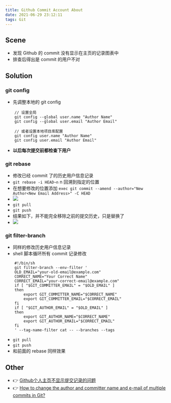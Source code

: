 ```yaml
---
title: Github Commit Account About
date: 2021-06-29 23:12:11
tags: Git
---
```


## Scene
- 发现 Github 的 commit 没有显示在主页的记录图表中
- 排查后得出是 commit 的用户不对

## Solution
### git config
- 先调整本地的 git config 
```
    // 设置全局
    git config --global user.name "Author Name"
    git config --global user.email "Author Email"
    
    // 或者设置本地项目库配置
    git config user.name "Author Name"
    git config user.email "Author Email"
```
- **以后每次提交前都检查下用户**
<!-- more -->
### git rebase
- 修改已经 commit 了的历史用户信息记录
- `git rebase -i HEAD~n` n 回溯到指定的位置
- 在想要修改的位置添加 `exec git commit --amend --author="New Author<New Email Address>" -C HEAD`
- ![](/images/githubCommitAccountAbout/Snipaste_2021-06-29_10-51-06.png)
- `git pull`
- `git push`
- 结果如下，并不能完全移除之前的提交历史，只是替换了
- ![](/images/githubCommitAccountAbout/Snipaste_2021-06-29_14-31-56.png)
### git filter-branch
- 同样的修改历史用户信息记录
- shell 脚本循环所有 commit 记录修改
```SHELL
    #!/bin/sh
    git filter-branch --env-filter '
    OLD_EMAIL="your-old-email@example.com"
    CORRECT_NAME="Your Correct Name"
    CORRECT_EMAIL="your-correct-email@example.com"
    if [ "$GIT_COMMITTER_EMAIL" = "$OLD_EMAIL" ]
    then
        export GIT_COMMITTER_NAME="$CORRECT_NAME"
        export GIT_COMMITTER_EMAIL="$CORRECT_EMAIL"
    fi
    if [ "$GIT_AUTHOR_EMAIL" = "$OLD_EMAIL" ]
    then
        export GIT_AUTHOR_NAME="$CORRECT_NAME"
        export GIT_AUTHOR_EMAIL="$CORRECT_EMAIL"
    fi
    ' --tag-name-filter cat -- --branches --tags
```
- `git pull`
- `git push`
- 和前面的 rebase 同样效果

## Other 
- 👉 [Github个人主页不显示提交记录的问题](https://www.cnblogs.com/hiver/p/7891724.html)
- 👉 [How to change the author and committer name and e-mail of multiple commits in Git?](https://stackoverflow.com/questions/750172/how-to-change-the-author-and-committer-name-and-e-mail-of-multiple-commits-in-gi)
